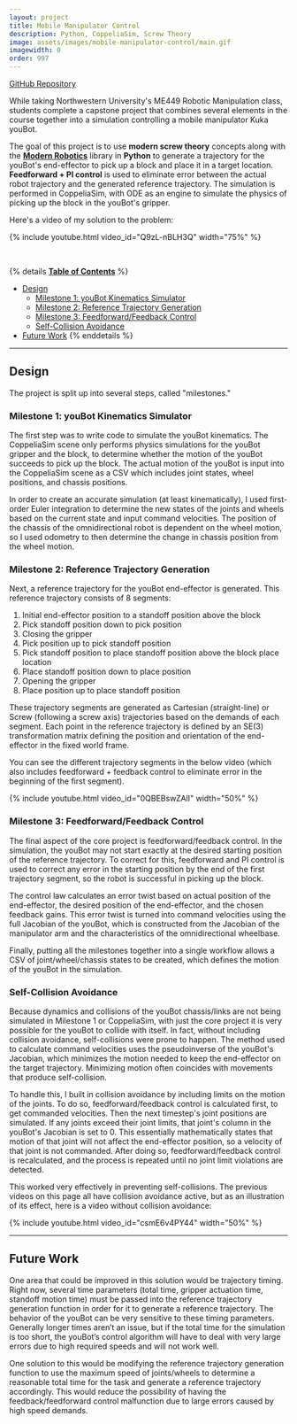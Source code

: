 ```yaml
---
layout: project
title: Mobile Manipulator Control
description: Python, CoppeliaSim, Screw Theory
image: assets/images/mobile-manipulator-control/main.gif
imagewidth: 0
order: 997
---
```


[GitHub Repository](https://github.com/ngmor/robotic-manipulation-final)

While taking Northwestern University's ME449 Robotic Manipulation class, students complete a capstone project that combines several elements in the course together into a simulation controlling a mobile manipulator Kuka youBot.

The goal of this project is to use **modern screw theory** concepts along with the [**Modern Robotics**](https://github.com/NxRLab/ModernRobotics) library in **Python** to generate a trajectory for the youBot's end-effector to pick up a block and place it in a target location. **Feedforward + PI control** is used to eliminate error between the actual robot trajectory and the generated reference trajectory. The simulation is performed in CoppeliaSim, with ODE as an engine to simulate the physics of picking up the block in the youBot's gripper.

Here's a video of my solution to the problem:

{% include youtube.html video_id="Q9zL-nBLH3Q" width="75%" %}

<br>

{% details **<u>Table of Contents</u>** %}
- [Design](#design)
  - [Milestone 1: youBot Kinematics Simulator](#milestone-1-youbot-kinematics-simulator)
  - [Milestone 2: Reference Trajectory Generation](#milestone-2-reference-trajectory-generation)
  - [Milestone 3: Feedforward/Feedback Control](#milestone-3-feedforwardfeedback-control)
  - [Self-Collision Avoidance](#self-collision-avoidance)
- [Future Work](#future-work)
{% enddetails %}

****

## Design
The project is split up into several steps, called "milestones."

### Milestone 1: youBot Kinematics Simulator
The first step was to write code to simulate the youBot kinematics. The CoppeliaSim scene only performs physics simulations for the youBot gripper and the block, to determine whether the motion of the youBot succeeds to pick up the block. The actual motion of the youBot is input into the CoppeliaSim scene as a CSV which includes joint states, wheel positions, and chassis positions.

In order to create an accurate simulation (at least kinematically), I used first-order Euler integration to determine the new states of the joints and wheels based on the current state and input command velocities. The position of the chassis of the omnidirectional robot is dependent on the wheel motion, so I used odometry to then determine the change in chassis position from the wheel motion.

### Milestone 2: Reference Trajectory Generation
Next, a reference trajectory for the youBot end-effector is generated. This reference trajectory consists of 8 segments:

1. Initial end-effector position to a standoff position above the block
2. Pick standoff position down to pick position
3. Closing the gripper
4. Pick position up to pick standoff position
5. Pick standoff position to place standoff position above the block place location
6. Place standoff position down to place position
7. Opening the gripper
8. Place position up to place standoff position

These trajectory segments are generated as Cartesian (straight-line) or Screw (following a screw axis) trajectories based on the demands of each segment. Each point in the reference trajectory is defined by an SE(3) transformation matrix defining the position and orientation of the end-effector in the fixed world frame.

You can see the different trajectory segments in the below video (which also includes feedforward + feedback control to eliminate error in the beginning of the first segment).

{% include youtube.html video_id="0QBEBswZAlI" width="50%" %}
<br>

### Milestone 3: Feedforward/Feedback Control
The final aspect of the core project is feedforward/feedback control. In the simulation, the youBot may not start exactly at the desired starting position of the reference trajectory. To correct for this, feedforward and PI control is used to correct any error in the starting position by the end of the first trajectory segment, so the robot is successful in picking up the block.

The control law calculates an error twist based on actual position of the end-effector, the desired position of the end-effector, and the chosen feedback gains. This error twist is turned into command velocities using the full Jacobian of the youBot, which is constructed from the Jacobian of the manipulator arm and the characteristics of the omnidirectional wheelbase.

Finally, putting all the milestones together into a single workflow allows a CSV of joint/wheel/chassis states to be created, which defines the motion of the youBot in the simulation.


### Self-Collision Avoidance
Because dynamics and collisions of the youBot chassis/links are not being simulated in Milestone 1 or CoppeliaSim, with just the core project it is very possible for the youBot to collide with itself. In fact, without including collision avoidance, self-collisions were prone to happen. The method used to calculate command velocities uses the pseudoinverse of the youBot's Jacobian, which minimizes the motion needed to keep the end-effector on the target trajectory. Minimizing motion often coincides with movements that produce self-collision.

To handle this, I built in collision avoidance by including limits on the motion of the joints. To do so, feedforward/feedback control is calculated first, to get commanded velocities. Then the next timestep's joint positions are simulated. If any joints exceed their joint limits, that joint's column in the youBot's Jacobian is set to 0. This essentially mathematically states that motion of that joint will not affect the end-effector position, so a velocity of that joint is not commanded. After doing so, feedforward/feedback control is recalculated, and the process is repeated until no joint limit violations are detected.

This worked very effectively in preventing self-collisions. The previous videos on this page all have collision avoidance active, but as an illustration of its effect, here is a video without collision avoidance:

{% include youtube.html video_id="csmE6v4PY44" width="50%" %}

****

## Future Work
One area that could be improved in this solution would be trajectory timing. Right now, several time parameters (total time, gripper actuation time, standoff motion time) must be passed into the reference trajectory generation function in order for it to generate a reference trajectory. The behavior of the youBot can be very sensitive to these timing parameters. Generally longer times aren’t an issue, but if the total time for the simulation is too short, the youBot’s control algorithm will have to deal with very large errors due to high required speeds and will not work well.

One solution to this would be modifying the reference trajectory generation function to use the maximum speed of joints/wheels to determine a reasonable total time for the task and generate a reference trajectory accordingly. This would reduce the possibility of having the feedback/feedforward control malfunction due to large errors caused by high speed demands.